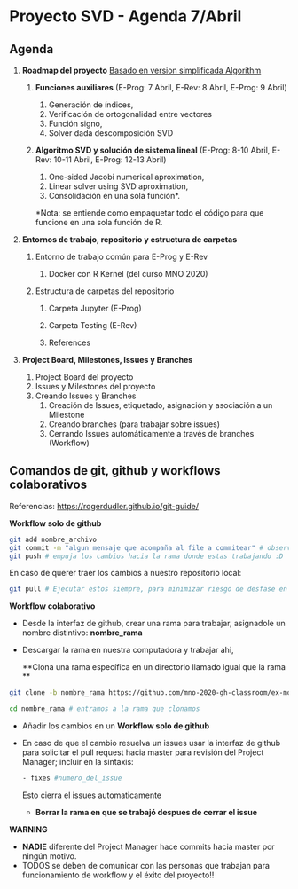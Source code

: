 # Proyecto SVD - Agenda 7/Abril

## Agenda

1. **Roadmap del proyecto** [Basado en version simplificada Algorithm](https://github.com/mno-2020-gh-classroom/ex-modulo-3-comp-matricial-svd-czammar/blob/master/References/Simplified_SVD_OneSidedJacobi_Algorithm.md)

   1. **Funciones auxiliares** (E-Prog: 7 Abril, E-Rev: 8 Abril, E-Prog: 9 Abril)

      1. Generación de índices,
      2. Verificación de ortogonalidad entre vectores
      3. Función signo,
      4. Solver dada descomposición SVD

   2. **Algoritmo SVD y solución de sistema lineal** (E-Prog: 8-10 Abril, E-Rev: 10-11 Abril, E-Prog: 12-13 Abril)

      1. One-sided Jacobi numerical aproximation,
      2. Linear solver using SVD aproximation,
      3. Consolidación en una sola función\*.

      \*Nota: se entiende como empaquetar todo el código para que funcione en una sola función de R.

      

2. **Entornos de trabajo, repositorio y estructura de carpetas**

   1. Entorno de trabajo común para E-Prog y E-Rev	

      1. Docker con R Kernel (del curso MNO 2020)

   2. Estructura de carpetas del repositorio

      1. Carpeta Jupyter (E-Prog)

      2. Carpeta Testing (E-Rev)

      3. References

         

3. **Project Board, Milestones, Issues y Branches**
   1. Project Board del proyecto	
   2. Issues y Milestones del proyecto
   3. Creando Issues y Branches 
      1. Creación de Issues, etiquetado, asignación y asociación a un Milestone
      2. Creando branches (para trabajar sobre issues)
      3. Cerrando Issues automáticamente a través de branches (Workflow)



## Comandos de git, github y workflows colaborativos

Referencias: https://rogerdudler.github.io/git-guide/

**Workflow solo de github**

```bash
git add nombre_archivo
git commit -m "algun mensaje que acompaña al file a commitear" # observa la bandera -m
git push # empuja los cambios hacia la rama donde estas trabajando :D
```

En caso de querer traer los cambios a nuestro repositorio local:

```bash
git pull # Ejecutar estos siempre, para minimizar riesgo de desfase en el proyecto
```

**Workflow colaborativo**

* Desde la interfaz de github, crear una rama para trabajar, asignadole un nombre distintivo: **nombre_rama**

* Descargar la rama en nuestra computadora y trabajar ahi,

  **Clona una rama específica en un directorio llamado igual que la rama **

```bash
git clone -b nombre_rama https://github.com/mno-2020-gh-classroom/ex-modulo-3-comp-matricial-svd-czammar/ nombre_rama

cd nombre_rama # entramos a la rama que clonamos
```

* Añadir los cambios en un **Workflow solo de github**

* En caso de que el cambio resuelva un issues usar la interfaz de github para solicitar el pull request hacia master para revisión del Project Manager; incluir en la sintaxis:

  ```Bash
  - fixes #numero_del_issue
  ```

  Esto cierra el issues automaticamente

  * **Borrar la rama en que se trabajó despues de cerrar el issue**

  

**WARNING**

* **NADIE** diferente del Project Manager hace commits hacia master por ningún motivo.
* TODOS se deben de comunicar con las personas que trabajan para funcionamiento de workflow y el éxito del proyecto!!

